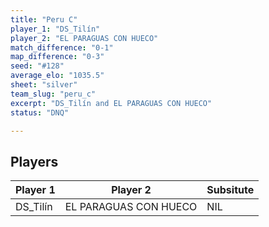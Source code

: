 ```yaml
---
title: "Peru C"
player_1: "DS_Tilín"
player_2: "EL PARAGUAS CON HUECO"
match_difference: "0-1"
map_difference: "0-3"
seed: "#128"
average_elo: "1035.5"
sheet: "silver"
team_slug: "peru_c"
excerpt: "DS_Tilín and EL PARAGUAS CON HUECO"
status: "DNQ"

---
```

## Players

| Player 1 | Player 2 | Subsitute |
| -- | -- | -- |
| DS_Tilín | EL PARAGUAS CON HUECO | NIL |
